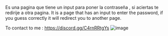 Es una pagina que tiene un input para poner la contraseña , si aciertas te redirije a otra pagina.
It is a page that has an input to enter the password, if you guess correctly it will redirect you to another page.


To contact to me : https://discord.gg/C4rnRRtgYs
![image](https://github.com/KILIANTTV/Password-page/assets/120498771/c8a992ec-33de-4131-a85a-668dc707a31c)
